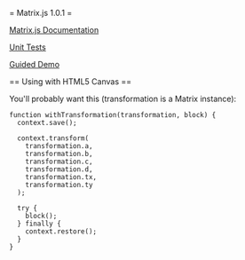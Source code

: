= Matrix.js 1.0.1 =

[Matrix.js Documentation](http://strd6.com/matrix.js/docs)

[Unit Tests](http://strd6.com/matrix.js/matrix_test.html)

[Guided Demo](http://strd6.com/2010/06/matrix-js-demo/)

== Using with HTML5 Canvas ==

You'll probably want this (transformation is a Matrix instance):

    function withTransformation(transformation, block) {
      context.save();
 
      context.transform(
        transformation.a,
        transformation.b,
        transformation.c,
        transformation.d,
        transformation.tx,
        transformation.ty
      );
 
      try {
        block();
      } finally {
        context.restore();
      }
    }
